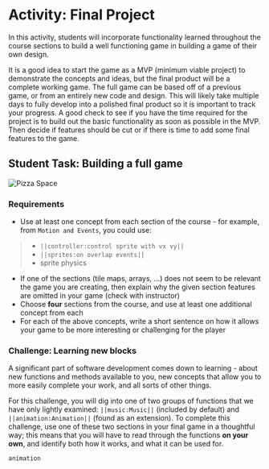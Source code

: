 # Activity: Final Project

In this activity, students will incorporate functionality learned throughout the course sections to build a well functioning game in building a game of their own design.

It is a good idea to start the game as a MVP (minimum viable project) to demonstrate the concepts and ideas, but the final product will be a complete working game. The full game can be based off of a previous game, or from an entirely new code and design. This will likely take multiple days to fully develop into a polished final product so it is important to track your progress. A good check to see if you have the time required for the project is to build out the basic functionality as soon as possible in the MVP. Then decide if features should be cut or if there is time to add some final features to the game.

## Student Task: Building a full game

![Pizza Space](/static/courses/csintro2/final-project/pizza-space.gif)

### Requirements

* Use at least one concept from each section of the course - for example, from `Motion and Events`, you could use:

>* ``||controller:control sprite with vx vy||``
>* ``||sprites:on overlap events||``
>* sprite physics

* If one of the sections (tile maps, arrays, ...) does not seem to be relevant the game you are creating, then explain why the given section features are omitted in your game (check with instructor)
* Choose **four** sections from the course, and use at least one additional concept from each
* For each of the above concepts, write a short sentence on how it allows your game to be more interesting or challenging for the player

### Challenge: Learning new blocks

A significant part of software development comes down to learning - about new functions and methods available to you, new concepts that allow you to more easily complete your work, and all sorts of other things.

For this challenge, you will dig into one of two groups of functions that we have only lightly examined: ``||music:Music||`` (included by default) and ``||animation:Animation||`` (found as an extension). To complete this challenge, use one of these two sections in your final game in a thoughtful way; this means that you will have to read through the functions **on your own**, and identify both how it works, and what it can be used for.

```package
animation
```
